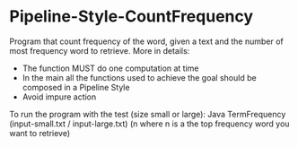 # Pipeline-Style-CountFrequency
Program that count frequency of the word, given a text and the number of most frequency word to retrieve. More in details:
- The function MUST do one computation at time
- In the main all the functions used to achieve the goal should be composed in a Pipeline Style
- Avoid impure action

To run the program with the test (size small or large):
Java TermFrequency (input-small.txt / input-large.txt) (n where n is a the top frequency word you want to retrieve)
